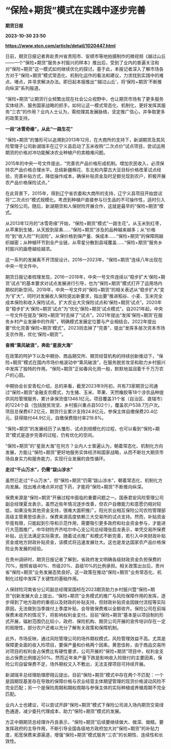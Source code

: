 # “保险+期货”模式在实践中逐步完善
**期货日报**

**2023-10-30 23:50**

**https://www.stcn.com/article/detail/1020447.html**

日前，期货日报记者奔赴贵州省贵阳市、安顺市等地拍摄制作的微视频《越过山丘——一个“保险+期货”服务乡村振兴的样本》推出后，受到了业内的普遍关注和对“保险+期货”这一模式如何继续优化的探讨。基于此，本报记者深入了解市场各方对于“保险+期货”模式常态化、机制化运作的看法和建议，力求找到实践中的难点、堵点，并寻求解决办法。即日起本报推出“‘越过山丘’，将‘保险+期货’不断推向纵深”系列报道。

“保险+期货”让期货行业频繁出现在社会公众视野中，也让期货市场有了更多服务实体经济、服务国家战略的抓手。如何让这一模式常态化、机制化，更好发挥其服务“三农”的作用？业内人士认为，需梳理其发展脉络，坚定推广信心，并争取更多的政策支持。

**一段“冰雪奇缘”，从此“一路生花”**

“保险+期货”的雏形可以追溯到2013年12月，在大商所的支持下，新湖期货及其风险管理子公司新湖瑞丰在辽宁义县启动了玉米收购“二次点价”试点项目，尝试运用期货的价格对冲功能解决农业种植户的卖粮难问题。

2015年的中央一号文件提出，“完善农产品价格形成机制。增加农民收入，必须保持农产品价格合理水平。总结新疆棉花、东北和内蒙古大豆目标价格改革试点经验，完善补贴方式，降低操作成本，确保补贴资金及时足额兑现到农户，积极开展农产品价格保险试点。”

在此背景下，2015年，得到辽宁省农委和大商所的支持，辽宁义县项目开始尝试将“二次点价”模式规模化。考虑到种植户直接参与衍生品的不可操作性，适时引入了保险公司。随后，新湖期货和人保财险开展合作，这就是最早的“保险+期货”模式。

从2013年12月的“冰雪奇缘”开始，“保险+期货”模式“一路生花”。从玉米到红枣，从苹果到生猪，从天胶到尿素……“保险+期货”涉及的品种越来越多；从“价格险”到“收入险”“利润险”，从保价格到保产量、保成本……“保险+期货”的保障网越织越密；从种植环节到全产业链，从零星分散到县域覆盖……“保险+期货”服务乡村振兴的画卷越绘越浓。

这一系列的发展离不开顶层设计。2016—2023年，“保险+期货”连续八年出现在中央一号文件中。

期货日报记者梳理发现，2016—2018年，中央一号文件连续以“稳步扩大‘保险+期货’试点”的基本要求对试点发展进行引导，也为“保险+期货”模式打开了运用场内期权的新空间。2019年，中央一号文件对“保险+期货”的相关表述从“稳步扩大”变为“扩大”，同时对发展收入保险提出新要求，指出要“推进稻谷、小麦、玉米完全成本保险和收入保险试点。扩大农业大灾保险试点和‘保险+期货’试点”。2020年变“稳步扩大‘保险+期货’试点”为“优化‘保险+期货’试点模式”。自2021年起，中央一号文件在提及“保险+期货”时去掉了“试点”。2021年提出“发挥‘保险+期货’在服务乡村产业发展中的作用”，明确模式发展定位要与产业相结合。2022年提出要“优化完善‘保险+期货’模式”。2023则去掉了“完善”，提出“发挥多层次资本市场支农作用，优化‘保险+期货’”。

**奋楫“乘风破浪”，奔赴“星辰大海”**

在政策的呵护下以及中期协、商品期交所、期货经营机构的持续创新推动下，“保险+期货”模式在国内市场价格波动中“乘风破浪”，在服务脱贫攻坚和助力乡村振兴中发挥了独特的作用。“保险+期货”正如春风化雨一般，默默地滋润着千千万万农户的心田。

中期协会长安青松介绍，总的来看，截至2023年9月初，共有73家期货公司通过“保险+期货”金融支农模式，为生猪、玉米、苹果、天然橡胶等18个涉农品种提供风险管理服务，累计承保货值1346.1亿元。项目覆盖31个省（自治区、直辖市）的1224个县（包括脱贫攻坚、乡村振兴重点县502个），覆盖农户538.7万户次。项目总保费67.2亿元，期货行业累计支持24.8亿元，参保主体自缴保费20.4亿元，获得赔付44.9亿元，自缴保费赔付率219.8%。

“保险+期货”的发展经历了从雏形、试点到规模化的过程，也可以看到“保险+期货”模式是逐步完善的过程，仍有优化的空间。

“保险+期货”的“星辰大海”在何方？业内人士普遍认为，朝着常态化、机制化方向发展，方能让“保险+期货”更好地服务实体经济和国家战略，从而不断壮大期货市场自身实力和服务能力，实现行业发展的良性循环。

**走过“千山万水”，仍需“跋山涉水”**

虽然已走过“千山万水”，但“保险+期货”仍需“跋山涉水”，朝着常态化、机制化方向发展。找出难点堵点并对症下药，才能将“保险+期货”不断推向纵深。

保费来源是“保险+期货”开展过程中面临的重要问题之一。国泰君安风险管理公司副总经理夏龙表示，虽然近些年情况逐步改善，但农户自缴能力和意愿仍相对较低，如果没有其他资金支持，很难大面积推广。阳光农业相互保险公司农险管理部高级主管黄思佳表示，保费来源高度依赖三大交易所的试点支持。然而，补贴资金毕竟有限，只能起到引导和示范作用，需要吸引更多政府和社会资金参与，才能进行大范围推广。中华财险齐齐哈尔中心支公司总经理张启龙表示，单凭交易所保费补贴，远无法满足实际需求。随着试点推广和模式不断完善，若引入中央财政补贴资金或地方财政补贴资金，该模式将迅速发展壮大。这也是发达国家农产品价格保险业务发展的经验。

在贵州调研时，期货日报记者了解到，省政府发文明确各级财政资金负担保费的70%，按照省级40%、市级20%、县级10%的比例承担。相关政策出台后，贵州省“保险+期货”业务发展态势良好。这一政策在推动“保险+期货”业务常态化、机制化过程中发挥了关键性的基础作用。

人保财险河南省分公司副总经理吴国桢在2023期货助力乡村振兴暨“保险+期货”创新发展大会上提出，“保险+期货”业务模式的推广与风险保障作用的发挥，逐步得到了地方政府的重视以及财政的补贴支持，但财政补贴资金因拨付流程等实际原因，无法做到当季拨付上季度补贴，会导致保费难以全额收齐。保险公司在前端保费未收齐的情况下，将影响权利金支付。目前“保险+期货”基本是以项目制的形式开展，辐射范围仍比较小，政府、保险机构、期货公司开展的宣传培训存在一定的局限性，部分农户还难以充分了解有关政策和保障机制。

此外，市场反映，通过风险管理公司的场外期权模式，风险管理效益不高。尤其是保障更全面的收入险项目，要保产量和价格两个因素。黄思佳称，由于商品交易所对项目的权利金占保费比有硬性要求，公司开展的“保险+期货”项目中，权利金支出占保费比例接近50%。然而近年来产量下跌是影响收入险赔付的主要因素，保险公司自留保费不足，场外期权又入不敷出，无法支撑项目可持续开展。

新湖瑞丰总经理助理廖翔云提出，目前“保险+期货”模式中存在两个不匹配：一个是因期现基差存在导致的保障价格与农业经营主体期望管理的现货价格波动风险不完全匹配；另一个是保险周期和期权周期与参保主体的实际种植或养殖周期不完全匹配。

业内人士也建议，可以尝试开辟“保险+期货”模式下保险公司进入场内期货交易绿色通道，减少委托代理成本，助力“保险+期货”模式的发展。

方正中期期货总经理许丹良表示，“保险+期货”后续要继续做大、做深、做精。要发挥政府的主导作用，不断引导全国各级地方政府加大对“保险+期货”的补贴力度，拓宽保费来源渠道，增强“保险+期货”模式服务“三农”的长期性、连续性和长效性。